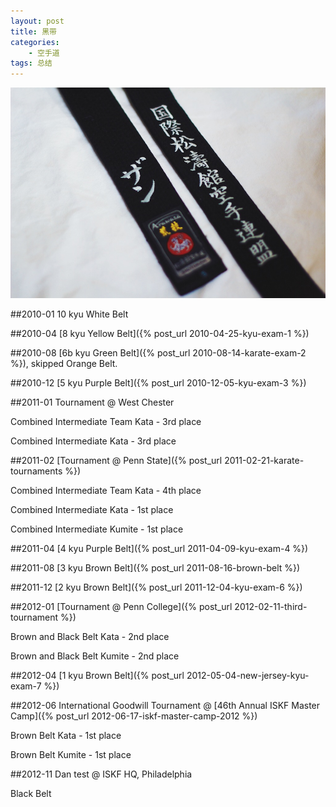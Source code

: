 ```yaml
--- 
layout: post
title: 黑带
categories:
    - 空手道
tags: 总结
---
```

![](/images/black-belt.png)

##2010-01
10 kyu White Belt

##2010-04
[8 kyu Yellow Belt]({% post_url 2010-04-25-kyu-exam-1 %})

##2010-08
[6b kyu Green Belt]({% post_url 2010-08-14-karate-exam-2 %}), skipped Orange Belt.

##2010-12
[5 kyu Purple Belt]({% post_url 2010-12-05-kyu-exam-3 %})

##2011-01
Tournament @ West Chester

Combined Intermediate Team Kata - 3rd place

Combined Intermediate Kata - 3rd place

##2011-02
[Tournament @ Penn State]({% post_url 2011-02-21-karate-tournaments %})

Combined Intermediate Team Kata - 4th place

Combined Intermediate Kata - 1st place

Combined Intermediate Kumite - 1st place

##2011-04
[4 kyu Purple Belt]({% post_url 2011-04-09-kyu-exam-4 %})

##2011-08
[3 kyu Brown Belt]({% post_url 2011-08-16-brown-belt %})

##2011-12
[2 kyu Brown Belt]({% post_url 2011-12-04-kyu-exam-6 %})

##2012-01
[Tournament @ Penn College]({% post_url 2012-02-11-third-tournament %})

Brown and Black Belt Kata - 2nd place

Brown and Black Belt Kumite - 2nd place

##2012-04
[1 kyu Brown Belt]({% post_url 2012-05-04-new-jersey-kyu-exam-7 %})

##2012-06
International Goodwill Tournament @ [46th Annual ISKF Master Camp]({% post_url 2012-06-17-iskf-master-camp-2012 %})

Brown Belt Kata - 1st place

Brown Belt Kumite - 1st place

##2012-11
Dan test @ ISKF HQ, Philadelphia

Black Belt
